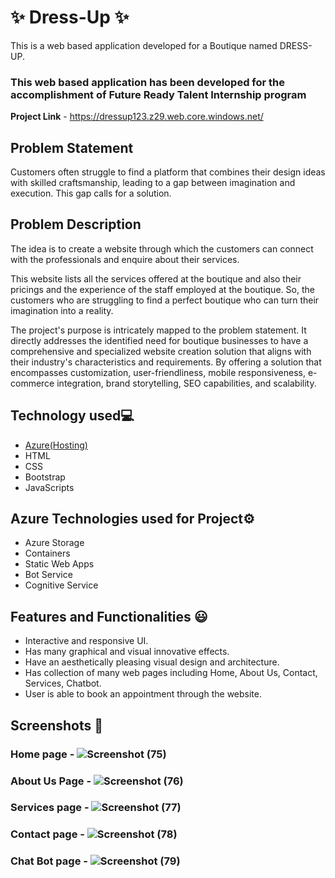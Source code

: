 # ✨ Dress-Up ✨

This is a web based application developed for a Boutique named DRESS-UP.

### This web based application has been developed for the accomplishment of Future Ready Talent Internship program


**Project Link** - https://dressup123.z29.web.core.windows.net/


## Problem Statement
Customers often struggle to find a platform that combines their design ideas with skilled craftsmanship, leading to a gap between imagination and execution. This gap calls for a solution.

## Problem Description
The idea is to create a website through which the customers can connect with the professionals and enquire about their services.

This website lists all the services offered at the boutique and also their pricings and the experience of the staff employed at the boutique. So, the customers who are struggling to find a perfect boutique who can turn their imagination into a reality.

The project's purpose is intricately mapped to the problem statement. It directly addresses the identified need for boutique businesses to have a comprehensive and specialized website creation solution that aligns with their industry's characteristics and requirements. By offering a solution that encompasses customization, user-friendliness, mobile responsiveness, e-commerce integration, brand storytelling, SEO capabilities, and scalability.

## Technology used💻

- [Azure(Hosting)](https://azure.microsoft.com/en-in/features/azure-portal/)
- HTML
- CSS
- Bootstrap
- JavaScripts

## Azure Technologies used for Project⚙️

- Azure Storage
- Containers
- Static Web Apps
- Bot Service
- Cognitive Service

  
## Features and Functionalities 😃

- Interactive and responsive UI.
- Has many graphical and visual innovative effects.
- Have an aesthetically pleasing visual design and architecture.
- Has collection of many web pages including Home, About Us, Contact, Services, Chatbot.
- User is able to book an appointment through the website.

## Screenshots 📸

### Home page -   ![Screenshot (75)](https://github.com/Rohankurapati/FRT_PROJECT/assets/141521480/a3832503-e1b8-41cc-beba-8b3bc7374f30)

### About Us Page -  ![Screenshot (76)](https://github.com/Rohankurapati/FRT_PROJECT/assets/141521480/66aaed57-ae23-4b2a-9aaa-84b4e51dbcff)

### Services page -  ![Screenshot (77)](https://github.com/Rohankurapati/FRT_PROJECT/assets/141521480/e94efab6-6690-4830-b03e-a1a019c940d9)

### Contact page -  ![Screenshot (78)](https://github.com/Rohankurapati/FRT_PROJECT/assets/141521480/a5f29305-76d0-43de-81b8-938da023f9c0)

### Chat Bot page -  ![Screenshot (79)](https://github.com/Rohankurapati/FRT_PROJECT/assets/141521480/e0c12e42-b2cc-48de-a598-384246bb9984)


